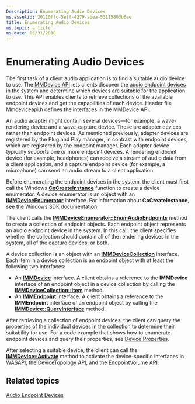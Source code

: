 ```yaml
---
Description: Enumerating Audio Devices
ms.assetid: 20110ffc-5eff-4279-abea-53115803b6ee
title: Enumerating Audio Devices
ms.topic: article
ms.date: 05/31/2018
---
```


# Enumerating Audio Devices

The first task of a client audio application is to find a suitable audio device to use. The [MMDevice API](mmdevice-api.md) lets clients discover the [audio endpoint devices](audio-endpoint-devices.md) in the system and determine which devices are suitable for the application to use. This API enables clients to retrieve collections of the available endpoint devices and get the capabilities of each device. Header file Mmdeviceapi.h defines the interfaces in the MMDevice API.

An audio adapter might contain several devices—for example, a wave-rendering device and a wave-capture device. These are adapter devices rather than endpoint devices. As mentioned previously, adapter devices are registered by the Plug and Play manager, in contrast with endpoint devices, which are registered by the endpoint manager. Each adapter device typically supports one or more endpoint devices. A rendering endpoint device (for example, headphones) can receive a stream of audio data from a client application, and a capture endpoint device (for example, a microphone) can send an audio stream to a client application.

Before enumerating the endpoint devices in the system, the client must first call the Windows [**CoCreateInstance**](https://docs.microsoft.com/windows/desktop/api/combaseapi/nf-combaseapi-cocreateinstance) function to create a device enumerator. A device enumerator is an object with an [**IMMDeviceEnumerator**](/windows/desktop/api/Mmdeviceapi/nn-mmdeviceapi-immdeviceenumerator) interface. For information about **CoCreateInstance**, see the Windows SDK documentation.

The client calls the [**IMMDeviceEnumerator::EnumAudioEndpoints**](/windows/desktop/api/Mmdeviceapi/nf-mmdeviceapi-immdeviceenumerator-enumaudioendpoints) method to create a collection of endpoint objects. Each endpoint object represents an audio endpoint device in the system. In this call, the client specifies whether the collection should contain all of the rendering devices in the system, all of the capture devices, or both.

A device collection is an object with an [**IMMDeviceCollection**](/windows/desktop/api/Mmdeviceapi/nn-mmdeviceapi-immdevicecollection) interface. Each item in a device collection is an endpoint object with at least the following two interfaces:

-   An [**IMMDevice**](/windows/desktop/api/Mmdeviceapi/nn-mmdeviceapi-immdevice) interface. A client obtains a reference to the **IMMDevice** interface of an endpoint object in a device collection by calling the [**IMMDeviceCollection::Item**](/windows/desktop/api/Mmdeviceapi/nf-mmdeviceapi-immdevicecollection-item) method.
-   An [**IMMEndpoint**](/windows/desktop/api/Mmdeviceapi/nn-mmdeviceapi-immendpoint) interface. A client obtains a reference to the **IMMEndpoint** interface of an endpoint object by calling the [**IMMDevice::QueryInterface**](https://docs.microsoft.com/windows/desktop/api/unknwn/nf-unknwn-iunknown-queryinterface(q_)) method.

After retrieving a collection of endpoint devices, the client can query the properties of the individual devices in the collection to determine their suitability for use. For a code example that shows how to enumerate endpoint devices and query their properties, see [Device Properties](device-properties.md).

After selecting a suitable device, the client can call the [**IMMDevice::Activate**](/windows/desktop/api/Mmdeviceapi/nf-mmdeviceapi-immdevice-activate) method to activate the device-specific interfaces in [WASAPI](wasapi.md), the [DeviceTopology API](devicetopology-api.md), and the [EndpointVolume API](endpointvolume-api.md).

## Related topics

<dl> <dt>

[Audio Endpoint Devices](audio-endpoint-devices.md)
</dt> </dl>

 

 




